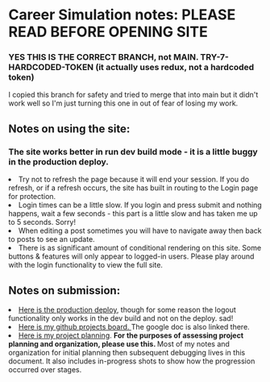 <h1>Career Simulation notes: PLEASE READ BEFORE OPENING SITE </h1>

<h3>YES THIS IS THE CORRECT BRANCH, not MAIN. TRY-7-HARDCODED-TOKEN (it actually uses redux, not a hardcoded token)</h3>
<p>I copied this branch for safety and tried to merge that into main but it didn't work well so I'm just turning this one in out of fear of losing my work. </p>

<h2>Notes on using the site: </h2>
<h3>The site works better in run dev build mode - it is a little buggy in the production deploy.</h3>
<li>Try not to refresh the page because it will end your session. If you do refresh, or if a refresh occurs, the site has built in routing to the Login page for protection.</li>
<li>Login times can be a little slow. If you login and press submit and nothing happens, wait a few seconds - this part is a little slow and has taken me up to 5 seconds. Sorry!</li>
<li>When editing a post sometimes you will have to navigate away then back to posts to see an update.</li>
<li>There is as significant amount of conditional rendering on this site. Some buttons & features will only appear to logged-in users. Please play around with the login functionality to view the full site.</li>

<h2>Notes on submission:</h2>
<li><a href="https://64e458ef2450fe2cf1e60a62--cozy-scone-5d65e9.netlify.app/" target="_blank">Here is the production deploy</a>, though for some reason the logout functionality only works in the dev build and not on the deploy. sad! </li>
<li><a href="https://github.com/users/echeng0123/projects/4/views/1" target="_blank">Here is my github projects board. </a>The google doc is also linked there. </li>
<li><a href="https://docs.google.com/presentation/d/1cFZn-sg7v4uiLfzGR-GF50r1z4-TmhXdpr1oT_gV_ys/edit#slide=id.p" target="_blank">Here is my project planning</a>. <strong>For the purposes of assessing project planning and organization, please use this. </strong> Most of my notes and organization for initial planning then subsequent debugging lives in this document. It also includes in-progress shots to show how the progression occurred over stages. </li>

